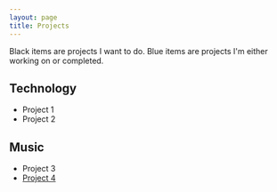 ```yaml
---
layout: page
title: Projects
---
```


Black items are projects I want to do. Blue items are projects I'm either working on or completed. 

## Technology

- Project 1 
- Project 2 

## Music

- Project 3 
- [Project 4](https://www.youtube.com/watch?v=dQw4w9WgXcQ)